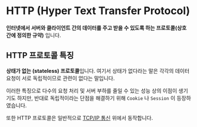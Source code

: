 # HTTP (Hyper Text Transfer Protocol)

**인터넷에서 서버와 클라이언트 간의 데이터를 주고 받을 수 있도록 하는 프로토콜(상호 간에 정의한 규약)** 입니다.

## HTTP 프로토콜 특징

**상태가 없는 (stateless) 프로토콜**입니다. 여기서 상태가 없다라는 말은 각각의 데이터 요청이 서로 독립적이므로 관련이 없다는 말입니다.

이러한 특징으로 다수의 요청 처리 및 서버 부하를 줄일 수 있는 성능 상의 이점이 생기기도 하지만, 반대로 독립적이라는 단점을 해결하기 위해 `Cookie` 나 `Session` 이 등장하였습니다.

또한 HTTP 프로토콜은 일반적으로 [TCP/IP 통신](https://brunch.co.kr/@wangho/6) 위에서 동작합니다.
